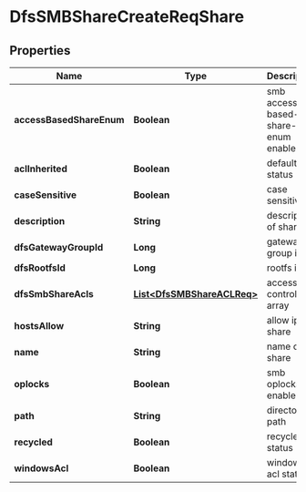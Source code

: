 # DfsSMBShareCreateReqShare

## Properties
Name | Type | Description | Notes
------------ | ------------- | ------------- | -------------
**accessBasedShareEnum** | **Boolean** | smb access-based-share-enum enable |  [optional]
**aclInherited** | **Boolean** | default acl status |  [optional]
**caseSensitive** | **Boolean** | case sensitive |  [optional]
**description** | **String** | description of share |  [optional]
**dfsGatewayGroupId** | **Long** | gateway group id |  [optional]
**dfsRootfsId** | **Long** | rootfs id | 
**dfsSmbShareAcls** | [**List&lt;DfsSMBShareACLReq&gt;**](DfsSMBShareACLReq.md) | access control array |  [optional]
**hostsAllow** | **String** | allow ips in share |  [optional]
**name** | **String** | name of share | 
**oplocks** | **Boolean** | smb oplocks enable |  [optional]
**path** | **String** | directory path | 
**recycled** | **Boolean** | recycle status |  [optional]
**windowsAcl** | **Boolean** | windows acl status |  [optional]
